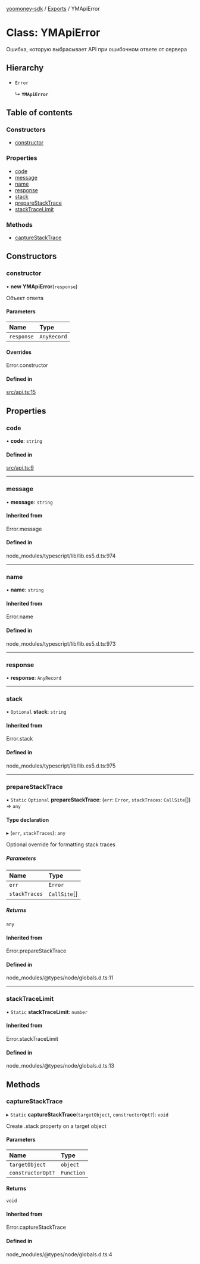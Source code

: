 [yoomoney-sdk](../README.md) / [Exports](../modules.md) / YMApiError

# Class: YMApiError

Ошибка, которую выбрасывает API при ошибочном ответе от сервера

## Hierarchy

- `Error`

  ↳ **`YMApiError`**

## Table of contents

### Constructors

- [constructor](YMApiError.md#constructor)

### Properties

- [code](YMApiError.md#code)
- [message](YMApiError.md#message)
- [name](YMApiError.md#name)
- [response](YMApiError.md#response)
- [stack](YMApiError.md#stack)
- [prepareStackTrace](YMApiError.md#preparestacktrace)
- [stackTraceLimit](YMApiError.md#stacktracelimit)

### Methods

- [captureStackTrace](YMApiError.md#capturestacktrace)

## Constructors

### constructor

• **new YMApiError**(`response`)

Объект ответа

#### Parameters

| Name | Type |
| :------ | :------ |
| `response` | `AnyRecord` |

#### Overrides

Error.constructor

#### Defined in

[src/api.ts:15](https://github.com/AlexXanderGrib/yoomoney-sdk/blob/8dc6f0c/src/api.ts#L15)

## Properties

### code

• **code**: `string`

#### Defined in

[src/api.ts:9](https://github.com/AlexXanderGrib/yoomoney-sdk/blob/8dc6f0c/src/api.ts#L9)

___

### message

• **message**: `string`

#### Inherited from

Error.message

#### Defined in

node_modules/typescript/lib/lib.es5.d.ts:974

___

### name

• **name**: `string`

#### Inherited from

Error.name

#### Defined in

node_modules/typescript/lib/lib.es5.d.ts:973

___

### response

• **response**: `AnyRecord`

___

### stack

• `Optional` **stack**: `string`

#### Inherited from

Error.stack

#### Defined in

node_modules/typescript/lib/lib.es5.d.ts:975

___

### prepareStackTrace

▪ `Static` `Optional` **prepareStackTrace**: (`err`: `Error`, `stackTraces`: `CallSite`[]) => `any`

#### Type declaration

▸ (`err`, `stackTraces`): `any`

Optional override for formatting stack traces

##### Parameters

| Name | Type |
| :------ | :------ |
| `err` | `Error` |
| `stackTraces` | `CallSite`[] |

##### Returns

`any`

#### Inherited from

Error.prepareStackTrace

#### Defined in

node_modules/@types/node/globals.d.ts:11

___

### stackTraceLimit

▪ `Static` **stackTraceLimit**: `number`

#### Inherited from

Error.stackTraceLimit

#### Defined in

node_modules/@types/node/globals.d.ts:13

## Methods

### captureStackTrace

▸ `Static` **captureStackTrace**(`targetObject`, `constructorOpt?`): `void`

Create .stack property on a target object

#### Parameters

| Name | Type |
| :------ | :------ |
| `targetObject` | `object` |
| `constructorOpt?` | `Function` |

#### Returns

`void`

#### Inherited from

Error.captureStackTrace

#### Defined in

node_modules/@types/node/globals.d.ts:4
